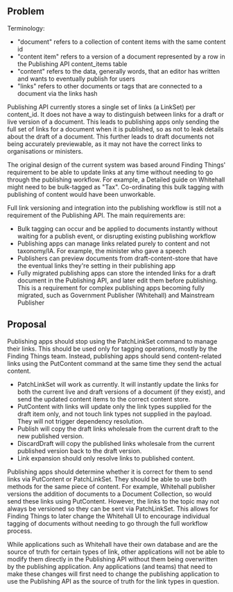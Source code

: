 ## Problem

Terminology:

- "document" refers to a collection of content items with the same content id
- "content item" refers to a version of a document represented by a row in the Publishing API content\_items table
- "content" refers to the data, generally words, that an editor has written and wants to eventually publish for users
- "links" refers to other documents or tags that are connected to a document via the links hash

Publishing API currently stores a single set of links (a LinkSet) per content\_id. It does not have a way to distinguish between links for a draft or live version of a document. This leads to publishing apps only sending the full set of links for a document when it is published, so as not to leak details about the draft of a document. This further leads to draft documents not being accurately previewable, as it may not have the correct links to organisations or ministers.

The original design of the current system was based around Finding Things' requirement to be able to update links at any time without needing to go through the publishing workflow. For example, a Detailed guide on Whitehall might need to be bulk-tagged as "Tax". Co-ordinating this bulk tagging with publishing of content would have been unworkable.

Full link versioning and integration into the publishing workflow is still not a requirement of the Publishing API. The main requirements are:

- Bulk tagging can occur and be applied to documents instantly without waiting for a publish event, or disrupting existing publishing workflow
- Publishing apps can manage links related purely to content and not taxonomy/IA. For example, the minister who gave a speech
- Publishers can preview documents from draft-content-store that have the eventual links they're setting in their publishing app
- Fully migrated publishing apps can store the intended links for a draft document in the Publishing API, and later edit them before publishing. This is a requirement for complex publishing apps becoming fully migrated, such as Government Publisher (Whitehall) and Mainstream Publisher

## Proposal

Publishing apps should stop using the PatchLinkSet command to manage their links. This should be used only for tagging operations, mostly by the Finding Things team. Instead, publishing apps should send content-related links using the PutContent command at the same time they send the actual content.

- PatchLinkSet will work as currently. It will instantly update the links for both the current live and draft versions of a document (if they exist), and send the updated content items to the correct content store.
- PutContent with links will update only the link types supplied for the draft item only, and not touch link types not supplied in the payload. They will not trigger dependency resolution.
- Publish will copy the draft links wholesale&nbsp;from the current draft to the new published version.
- DiscardDraft will copy the published links wholesale&nbsp;from the current published version back to the draft version.
- Link expansion should only resolve links to published content.

Publishing apps should determine whether it is correct for them to send links via PutContent or PatchLinkSet. They should be able to use both methods for the same piece of content. For example, Whitehall publisher versions the addition of documents to a Document Collection, so would send these links using PutContent. However, the links to the topic may not always be versioned so they can be sent via PatchLinkSet. This allows for Finding Things to later change the Whitehall UI to encourage individual tagging of documents without needing to go through the full workflow process.

While applications such as Whitehall have their own database and are the source of truth for certain types of link, other applications will not be able to modify them directly in the Publishing API without them being overwritten by the publishing application. Any applications (and teams) that need to make these changes will first need to change the publishing application to use the Publishing API as the source of truth for the link types in question.


